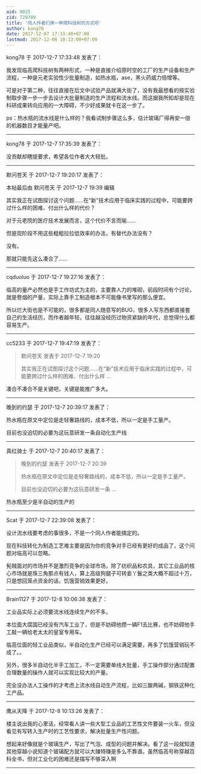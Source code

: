 ```yaml
---
aid: 9025
zid: 729789
title: '同人作者们换一种爬科技树的方式呗'
author: kong78
date: 2017-12-07 17:33:48+07:00
lastmod: 2017-12-08 10:13:00+07:00
---
```


kong78 于 2017-12-7 17:33:48 发表了：

我发现临高爬科技树有两种形式，一种是直接介绍原时空的工厂的生产设备和生产流程，一种是元老实验性少批量制造，如热水瓶，ase，黑火药威力倍增等。

可是对于第二种，往往直接在后文中试验产品就满大街了，没有我最想看的按实验制取步骤一步一步去设计大批量制造的生产流程和流水线。而这据我所知却是现在科研成果转向应用的一大障碍，不少好成果就卡在这一步了。

ps：热水瓶的流水线是什么样的？我看试制步骤这么多，估计玻璃厂得再安一倍的机器数目才能量产吧。

---------

kong78 于 2017-12-7 17:35:39 发表了：

没贡献却瞎提要求，希望各位作者大大轻批。

---------

默问苍天 于 2017-12-7 19:20:17 发表了：

本帖最后由 默问苍天 于 2017-12-7 19:39 编辑 

其实我正在试图探讨这个问题……在“新”技术应用于临床实践的过程中，可能要跨过什么样的困难、付出什么样的代价？

对于元老院的医疗技术发展而言，这个代价不言而喻……

但是现阶段不用这些粗粗拉拉低效率的办法，有替代办法没有？

没有。

那就只能先这么凑合了……

---------

cqduoluo 于 2017-12-7 19:27:16 发表了：

临高的量产必然也是手工作坊式为主的，主要靠人力的堆砌，前段时间有个讨论，就是卷烟的产量，实际上靠手工制造根本不可能像书里写的那么便宜。

所以烂大街也是不可能的，很多都是同人随意写的BUG，很多人写东西都直接套自己的生活经历，而作者越年轻，往往越没经历过物资紧缺的年代，总觉得什么都容易生产。

---------

cc5233 于 2017-12-7 19:47:19 发表了：

> 默问苍天 发表于 2017-12-7 19:20
> 
> 其实我正在试图探讨这个问题……在“新”技术应用于临床实践的过程中，可能要跨过什么样的困难、付出什么样 ...



凑合不凑合不是关键吧，关键是能推广多大。

---------

晚到的约瑟 于 2017-12-7 20:39:17 发表了：

热水瓶在原文中定位是走轻奢路线的，成本不低，所以一定是手工量产。

目前也没迫切的必要为这玩意研发一条自动化生产线

---------

真红骑士 于 2017-12-7 20:40:17 发表了：

> 晚到的约瑟 发表于 2017-12-7 20:39
> 
> 热水瓶在原文中定位是走轻奢路线的，成本不低，所以一定是手工量产。
> 
> 目前也没迫切的必要为这玩意研发一条 ...



热水瓶至少是半自动的生产的

---------

Scat 于 2017-12-7 22:39:08 发表了：

设计流水线要考虑的事很多，不是一个同人作者能搞定的。

现在科技转化为制造工艺难主要是因为你的竞争对手已经有更好的成品了，这个问题对临高可以忽略。

髡贼面对的市场并不是激烈竞争的全球市场，除了纺织品和农具，其它工业品的核心市场就是珠三角那点有钱人，算上高级狗腿子可转妾丫鬟之类大概不超过十万，只是想回笼点资金的话，饥饿营销效果更好。

---------

Brain1127 于 2017-12-8 10:06:38 发表了：

工业品实际上必须要流水线连续生产的不多。

本位面大腐国已经没有汽车工业了，但是不妨碍他攒一辆F1去比赛，也不妨碍他手工敲一辆给老太太的皇室专用车。

临高位面的轻工业品类似，半自动化生产已经可以满足需要，再多了饥饿营销玩不成了。。

另外，很多半自动化半手工加工，不一定需要单线大批量，手工操作部分通过配置合理数量的操作人就可以实现比较大的产量。

完全没办法人工操作的才考虑上流水线自动生产流程，比如三酸两碱，钢铁这种化工产品。

---------

鹰从天降 于 2017-12-8 10:13:26 发表了：

楼主说出我的心里话，经常看人讲一些大型工业品的工艺性文件要装一火车，但没看见有写转入生产时的工艺性要求，解决批量生产性问题。

想起来好像就是个玻璃生产，写出了气泡、成型的问题并解决。看了这一段就知道其他穿越小说知道个玻璃配方就可以大赚特赚是多么不靠谱。虽然临高号称穿越百科全书，但对工业化的困难还是描写不够深入啊

---------

